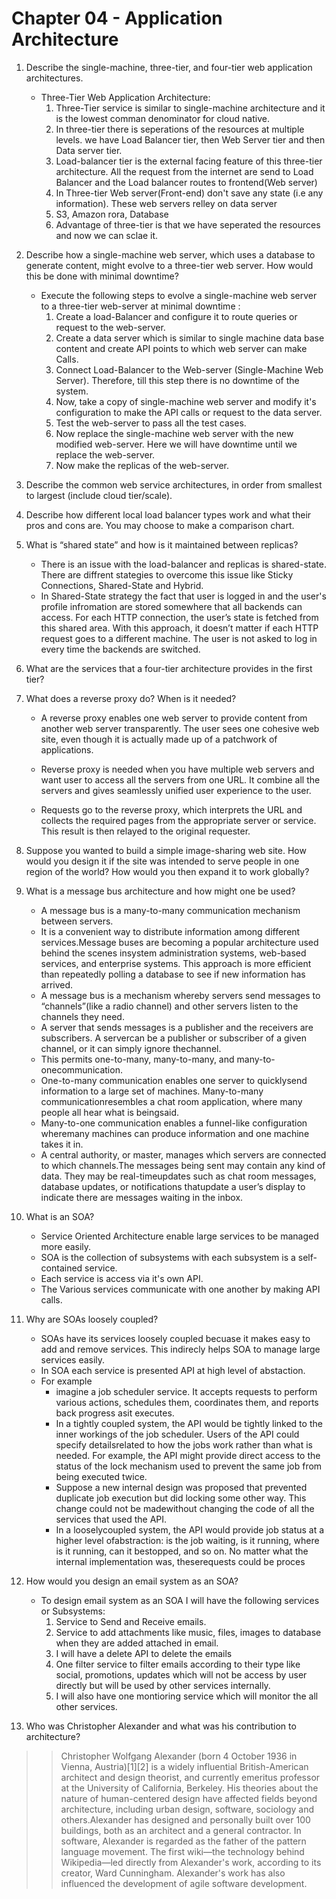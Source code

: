 # Chapter 04 - Application Architecture

1. Describe the single-machine, three-tier, and four-tier web application architectures.

    * Three-Tier Web Application Architecture:
        1. Three-Tier service is similar to single-machine architecture and it is the lowest comman denominator for cloud native.
        2. In three-tier there is seperations of the resources at multiple levels. we have Load Balancer tier, then Web Server tier and then Data server tier.
        3. Load-balancer tier is the external facing feature of this three-tier architecture. All the request from the internet are send to Load Balancer and the Load balancer routes to frontend(Web server)
        4. In Three-tier Web server(Front-end) don't save any state (i.e any information). These web servers relley on data server
        5. S3, Amazon rora, Database
        6. Advantage of three-tier is that we have seperated the resources and now we can sclae it.

2. Describe how a single-machine web server, which uses a database to generate content, might evolve to a three-tier web server. How would this be done with minimal downtime?

    * Execute the following steps to evolve a single-machine web server to a three-tier web-server at minimal downtime :
        1. Create a load-Balancer and configure it to route queries or request to the web-server.
        2. Create a data server which is similar to single machine data base content and create API points to which web server can make Calls.
        3. Connect Load-Balancer to the Web-server (Single-Machine Web Server). Therefore, till this step there is no downtime of the system.
        4. Now, take a copy of single-machine web server and modify it's configuration to make the API calls or request to the data server.
        5. Test the web-server to pass all the test cases.
        6. Now replace the single-machine web server with the new modified web-server. Here we will have downtime until we replace the web-server.
        7. Now make the replicas of the web-server.

3. Describe the common web service architectures, in order from smallest to largest (include cloud tier/scale).

4. Describe how different local load balancer types work and what their pros and cons are. You may choose to make a comparison chart.

5. What is “shared state” and how is it maintained between replicas?
    
    * There is an issue with the load-balancer and replicas is shared-state. There are diffrent stategies to overcome this issue like Sticky Connections, Shared-State and Hybrid.
    * In Shared-State strategy the fact that user is logged in and the user's profile infromation are stored somewhere that all backends can access. For each HTTP connection, the user’s state is fetched from this shared area. With this approach, it doesn’t matter if each HTTP request goes to a different machine. The user is not asked to log in every time the backends are switched.


6. What are the services that a four-tier architecture provides in the first tier?

7. What does a reverse proxy do? When is it needed?

    * A reverse proxy enables one web server to provide content from another web server transparently. The user sees one cohesive web site, even though it is actually made up of a patchwork of applications.

    * Reverse proxy is needed when you have multiple web servers and want user to access all the servers from one URL. It combine all the servers and gives seamlessly unified user experience to the user.

    * Requests go to the reverse proxy, which interprets the URL and collects the required pages from the appropriate server or service. This result is then relayed to the original requester.

8. Suppose you wanted to build a simple image-sharing web site. How would you design it if the site was intended to serve people in one region of the world? How would you then expand it to work globally?

9. What is a message bus architecture and how might one be used?

    * A message bus is a many-to-many communication mechanism between servers.
    * It is a convenient way to distribute information among different services.Message buses are becoming a popular architecture used behind the scenes insystem administration systems, web-based services, and enterprise systems. This approach is more efficient than repeatedly polling a database to see if new information has arrived.
    * A message bus is a mechanism whereby servers send messages to “channels”(like a radio channel) and other servers listen to the channels they need. 
    * A server that sends messages is a publisher and the receivers are subscribers. A servercan be a publisher or subscriber of a given channel, or it can simply ignore thechannel. 
    * This permits one-to-many, many-to-many, and many-to-onecommunication. 
    * One-to-many communication enables one server to quicklysend information to a large set of machines. Many-to-many communicationresembles a chat room application, where many people all hear what is beingsaid. 
    * Many-to-one communication enables a funnel-like configuration wheremany machines can produce information and one machine takes it in. 
    * A central authority, or master, manages which servers are connected to which channels.The messages being sent may contain any kind of data. They may be real-timeupdates such as chat room messages, database updates, or notifications thatupdate a user’s display to indicate there are messages waiting in the inbox. 
    
10. What is an SOA?

    * Service Oriented Architecture enable large services to be managed more easily.
    * SOA is the collection of subsystems with each subsystem is a self-contained service.
    * Each service is access via it's own API.
    * The Various services communicate with one another by making API calls.

11. Why are SOAs loosely coupled?
    * SOAs have its services loosely coupled becuase it makes easy to add and remove services. This indirecly helps SOA to manage large services easily.
    * In SOA each service is presented API at high level of abstaction.
    * For example
        * imagine a job scheduler service. It accepts requests to perform various actions, schedules them, coordinates them, and reports back progress asit executes. 
        * In a tightly coupled system, the API would be tightly linked to the inner workings of the job scheduler. Users of the API could specify detailsrelated to how the jobs work rather than what is needed. For example, the API might provide direct access to the status of the lock mechanism used to prevent the same job from being executed twice.
        * Suppose a new internal design was proposed that prevented duplicate job execution but did locking some other way. This change could not be madewithout changing the code of all the services that used the API. 
        * In a looselycoupled system, the API would provide job status at a higher level ofabstraction: is the job waiting, is it running, where is it running, can it bestopped, and so on. No matter what the internal implementation was, theserequests could be proces

12. How would you design an email system as an SOA?

    * To design email system as an SOA I will have the following services or Subsystems:
        1. Service to Send and Receive emails.
        2. Service to add attachments like music, files, images to database when they are added attached in email.
        3. I will have a delete API to delete the emails
        4. One filter service to filter emails according to their type like social, promotions, updates which will not be access by user directly but will be used by other services internally.
        5. I will also have one montioring service which will monitor the all other services.


13. Who was Christopher Alexander and what was his contribution to architecture?
    
>> Christopher Wolfgang Alexander (born 4 October 1936 in Vienna, Austria)[1][2] is a widely influential British-American architect and design theorist, and currently emeritus professor at the University of California, Berkeley. His theories about the nature of human-centered design have affected fields beyond architecture, including urban design, software, sociology and others.Alexander has designed and personally built over 100 buildings, both as an architect and a general contractor. In software, Alexander is regarded as the father of the pattern language movement. The first wiki—the technology behind Wikipedia—led directly from Alexander's work, according to its creator, Ward Cunningham. Alexander's work has also influenced the development of agile software development.
